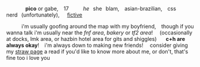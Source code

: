 
⠀⠀⠀⠀⠀**pico** or gabe,⠀ 17 ⠀⠀⠀ *he*⠀she⠀blam, ⠀asian-brazilian,⠀ css nerd⠀(unfortunately),⠀⠀[fictive](https://newgrounds.fandom.com/wiki/Pico)

⠀⠀⠀⠀i'm usually goofing around the map with my boyfriend,⠀ though if you wanna talk i'm usually near the *fnf area*, *bakery* or *tf2 area*! ⠀ (occasionally at docks, lmk area, or hazbin hotel area for gits and shiggles) ⠀⠀**c+h are always okay**!⠀  i'm always down to making new friends! ⠀ consider giving my [straw page](https://atliens.straw.page) a read if you'd like to know more about me, or don't, that's fine too i love you
